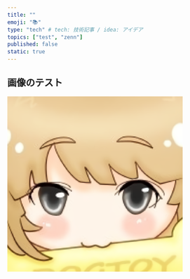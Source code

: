 ```yaml
---
title: ""
emoji: "📚"
type: "tech" # tech: 技術記事 / idea: アイデア
topics: ["test", "zenn"]
published: false
static: true
---
```


## 画像のテスト

![1737688092084](/images/da090ba697201d/1737688092084.png)
